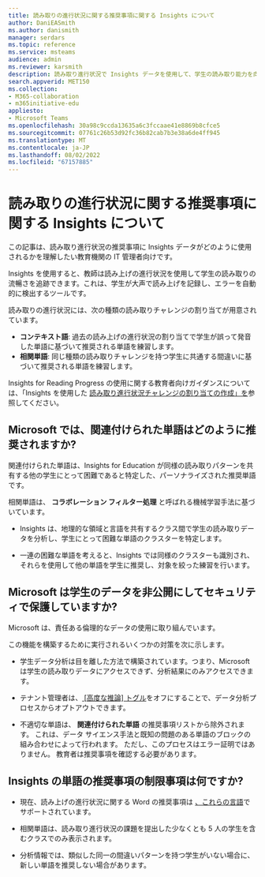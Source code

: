 ```yaml
---
title: 読み取りの進行状況に関する推奨事項に関する Insights について
author: DaniEASmith
ms.author: danismith
manager: serdars
ms.topic: reference
ms.service: msteams
audience: admin
ms.reviewer: karsmith
description: 読み取り進行状況で Insights データを使用して、学生の読み取り能力を向上させる方法について説明します。
search.appverid: MET150
ms.collection:
- M365-collaboration
- m365initiative-edu
appliesto:
- Microsoft Teams
ms.openlocfilehash: 30a98c9ccda13635a6c3fccaae41e8869b8cfce5
ms.sourcegitcommit: 07761c26b53d92fc36b82cab7b3e38a6de4ff945
ms.translationtype: MT
ms.contentlocale: ja-JP
ms.lasthandoff: 08/02/2022
ms.locfileid: "67157885"
---
```

# <a name="understand-insights-for-reading-progress-recommendations"></a>読み取りの進行状況に関する推奨事項に関する Insights について

この記事は、読み取り進行状況の推奨事項に Insights データがどのように使用されるかを理解したい教育機関の IT 管理者向けです。

Insights を使用すると、教師は読み上げの進行状況を使用して学生の読み取りの流暢さを追跡できます。これは、学生が大声で読み上げを記録し、エラーを自動的に検出するツールです。

読み取りの進行状況には、次の種類の読み取りチャレンジの割り当てが用意されています。

- **コンテキスト語**: 過去の読み上げの進行状況の割り当てで学生が誤って発音した単語に基づいて推奨される単語を練習します。
- **相関単語**: 同じ種類の読み取りチャレンジを持つ学生に共通する間違いに基づいて推奨される単語を練習します。

Insights for Reading Progress の使用に関する教育者向けガイダンスについては、「Insights を使用した [読み取り進行状況チャレンジの割り当ての作成」を](https://support.microsoft.com/topic/c2f8f4c0-69d5-4302-b3a5-ee4dfb7a8ffe)参照してください。

## <a name="how-does-microsoft-recommend-correlated-words"></a>Microsoft では、関連付けられた単語はどのように推奨されますか?

関連付けられた単語は、Insights for Education が同様の読み取りパターンを共有する他の学生にとって困難であると特定した、パーソナライズされた推奨単語です。

相関単語は、 **コラボレーション フィルター処理** と呼ばれる機械学習手法に基づいています。

- Insights は、地理的な領域と言語を共有するクラス間で学生の読み取りデータを分析し、学生にとって困難な単語のクラスターを特定します。

- 一連の困難な単語を考えると、Insights では同様のクラスターも識別され、それらを使用して他の単語を学生に推奨し、対象を絞った練習を行います。

## <a name="does-microsoft-keep-students-data-private-and-secure"></a>Microsoft は学生のデータを非公開にしてセキュリティで保護していますか?

Microsoft は、責任ある倫理的なデータの使用に取り組んでいます。

この機能を構築するために実行されるいくつかの対策を次に示します。

- 学生データ分析は目を離した方法で構築されています。つまり、Microsoft は学生の読み取りデータにアクセスできず、分析結果にのみアクセスできます。

- テナント管理者は、[ [高度な推論] トグル](class-insights.md#turn-on-and-off-advanced-inferences-in-insights)をオフにすることで、データ分析プロセスからオプトアウトできます。

- 不適切な単語は、 **関連付けられた単語** の推奨事項リストから除外されます。 これは、データ サイエンス手法と既知の問題のある単語のブロックの組み合わせによって行われます。 ただし、このプロセスはエラー証明ではありません。 教育者は推奨事項を確認する必要があります。

## <a name="what-are-the-limitations-of-insights-word-recommendations"></a>Insights の単語の推奨事項の制限事項は何ですか?

- 現在、読み上げの進行状況に関する Word の推奨事項は [、これらの言語](https://support.microsoft.com/topic/getting-started-with-reading-progress-in-teams-7617c11c-d685-4cb7-8b75-3917b297c407#ID0EDD=Supported_Languages)でサポートされています。

- 相関単語は、読み取り進行状況の課題を提出した少なくとも 5 人の学生を含むクラスでのみ表示されます。

- 分析情報では、類似した同一の間違いパターンを持つ学生がいない場合に、新しい単語を推奨しない場合があります。
